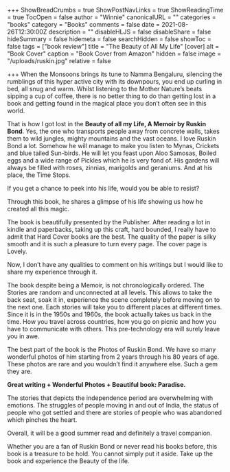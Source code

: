 +++
ShowBreadCrumbs = true
ShowPostNavLinks = true
ShowReadingTime = true
TocOpen = false
author = "Winnie"
canonicalURL = ""
categories = "books"
category = "Books"
comments = false
date = 2021-08-26T12:30:00Z
description = ""
disableHLJS = false
disableShare = false
hideSummary = false
hidemeta = false
searchHidden = false
showToc = false
tags = ["book review"]
title = "The Beauty of All My Life"
[cover]
alt = "Book Cover"
caption = "Book Cover from Amazon"
hidden = false
image = "/uploads/ruskin.jpg"
relative = false

+++
When the Monsoons brings its tune to Namma Bengaluru, silencing the rumblings of this hyper active city with its downpours, you end up curling in bed, all snug and warm. Whilst listening to the Mother Nature’s beats sipping a cup of coffee, there is no better thing to do than getting lost in a book and getting found in the magical place you don’t often see in this world.

That is how I got lost in the **Beauty of all my Life, A Memoir by Ruskin Bond**. Yes, the one who transports people away from concrete walls, takes them to wild jungles, mighty mountains and the vast oceans. I love Ruskin Bond a lot. Somehow he will manage to make you listen to Mynas, Crickets and blue tailed Sun-birds. He will let you feast upon Aloo Samosas, Boiled eggs and a wide range of Pickles which he is very fond of. His gardens will always be filled with roses, zinnias, marigolds and geraniums. And at his place, the Time Stops.

If you get a chance to peek into his life, would you be able to resist?

Through this book, he shares a glimpse of his life showing us how he created all this magic.

The book is beautifully presented by the Publisher. After reading a lot in kindle and paperbacks, taking up this craft, hard bounded, I really have to admit that Hard Cover books are the best. The quality of the paper is silky smooth and it is such a pleasure to turn every page. The cover page is Lovely.

Now, I don’t have any qualities to comment on his writings but I would like to share my experience through it.

The book despite being a Memoir, is not chronologically ordered. The Stories are random and unconnected at all levels. This allows to take the back seat, soak it in, experience the scene completely before moving on to the next one. Each stories will take you to different places at different times. Since it is in the 1950s and 1960s, the book actually takes us back in the time. How you travel across countries, how you go on picnic and how you have to communicate with others. This pre-technology era will surely leave you in awe.

The best part of the book is the Photos of Ruskin Bond. We have so many wonderful photos of him starting from 2 years through his 80 years of age. These photos are rare and you wouldn’t find it anywhere else. Such a gem they are.

**Great writing + Wonderful Photos + Beautiful book: Paradise.**

The stories that depicts the independence period are overwhelming with emotions. The struggles of people moving in and out of India, the status of people who got settled and there are stories of people who was abandoned which pinches the heart.

Overall, it will be a good summer read and definitely a travel companion.

Whether you are a fan of Ruskin Bond or never read his books before, this book is a treasure to be hold. You cannot simply put it aside. Take up the book and experience the Beauty of the life.